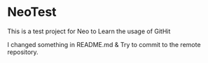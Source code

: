 NeoTest
=======

This is a test project for Neo to Learn the usage of GitHit

I changed something in README.md & Try to commit to the remote repository.